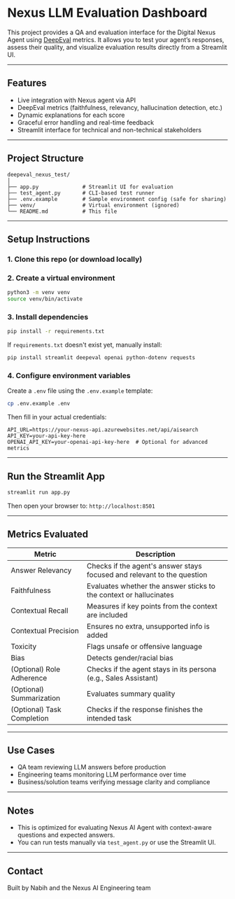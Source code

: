 
# Nexus LLM Evaluation Dashboard

This project provides a QA and evaluation interface for the Digital Nexus Agent using [DeepEval](https://deepeval.com) metrics. It allows you to test your agent’s responses, assess their quality, and visualize evaluation results directly from a Streamlit UI.

---

## Features

- Live integration with Nexus agent via API
- DeepEval metrics (faithfulness, relevancy, hallucination detection, etc.)
- Dynamic explanations for each score
- Graceful error handling and real-time feedback
- Streamlit interface for technical and non-technical stakeholders

---

## Project Structure

```
deepeval_nexus_test/
│
├── app.py              # Streamlit UI for evaluation
├── test_agent.py       # CLI-based test runner
├── .env.example        # Sample environment config (safe for sharing)
├── venv/               # Virtual environment (ignored)
└── README.md           # This file
```

---

## Setup Instructions

### 1. Clone this repo (or download locally)

### 2. Create a virtual environment

```bash
python3 -m venv venv
source venv/bin/activate
```

### 3. Install dependencies

```bash
pip install -r requirements.txt
```

If `requirements.txt` doesn't exist yet, manually install:

```bash
pip install streamlit deepeval openai python-dotenv requests
```

### 4. Configure environment variables

Create a `.env` file using the `.env.example` template:

```bash
cp .env.example .env
```

Then fill in your actual credentials:

```env
API_URL=https://your-nexus-api.azurewebsites.net/api/aisearch
API_KEY=your-api-key-here
OPENAI_API_KEY=your-openai-api-key-here  # Optional for advanced metrics
```

---

## Run the Streamlit App

```bash
streamlit run app.py
```

Then open your browser to: `http://localhost:8501`

---

## Metrics Evaluated

| Metric                | Description                                                                |
|-----------------------|-----------------------------------------------------------------------------|
| Answer Relevancy      | Checks if the agent's answer stays focused and relevant to the question     |
| Faithfulness           | Evaluates whether the answer sticks to the context or hallucinates          |
| Contextual Recall      | Measures if key points from the context are included                       |
| Contextual Precision   | Ensures no extra, unsupported info is added                                |
| Toxicity               | Flags unsafe or offensive language                                          |
| Bias                   | Detects gender/racial bias                                                  |
| (Optional) Role Adherence | Checks if the agent stays in its persona (e.g., Sales Assistant)     |
| (Optional) Summarization   | Evaluates summary quality                                              |
| (Optional) Task Completion | Checks if the response finishes the intended task                    |

---

## Use Cases

- QA team reviewing LLM answers before production
- Engineering teams monitoring LLM performance over time
- Business/solution teams verifying message clarity and compliance

---

## Notes

- This is optimized for evaluating Nexus AI Agent with context-aware questions and expected answers.
- You can run tests manually via `test_agent.py` or use the Streamlit UI.

---

## Contact

Built by Nabih and the Nexus AI Engineering team  


